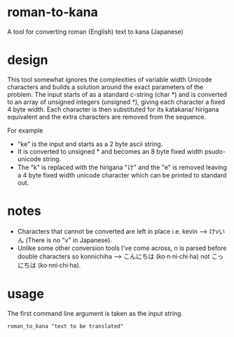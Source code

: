 roman-to-kana
=============

A tool for converting roman (English) text to kana (Japanese)
                                                                                                    
design
=============

This tool somewhat ignores the complexities of variable width Unicode characters and builds a solution around the exact parameters of the problem. The input starts of as a standard c-string (char *) and is converted to an array of unsigned integers (unsigned *), giving each character a fixed 4 byte width. Each character is then substituted for its katakana/ hirigana equivalent and the extra characters are removed from the sequence.                                           

For example

* "ke" is the input and starts as a 2 byte ascii string.
* It is converted to unsigned * and becomes an 8 byte fixed width psudo-unicode string.
* The "k" is replaced with the hirigana "け" and the "e" is removed leaving a 4 byte fixed width unicode character which can be printed to standard out.

notes
============

* Characters that cannot be converted are left in place i.e. kevin --> けvいん (There is no "v" in Japanese).
* Unlike some other conversion tools I've come across, n is parsed before double characters so konnichiha --> こんにちは (ko·n·ni·chi·ha) not こっにちは (ko·nni·chi·ha).

usage
============

The first command line argument is taken as the input string.

    roman_to_kana "text to be translated"
